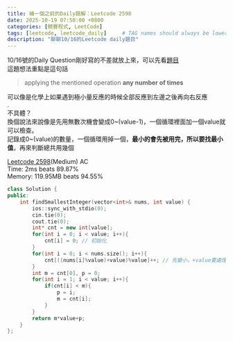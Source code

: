 ```yaml
---
title: 補一個之前的Daily題解：Leetcode 2598
date: 2025-10-19 07:50:00 +0800
categories: [競賽程式, LeetCode]
tags: [leetcode, leetcode_daily]     # TAG names should always be lowercase
description: "聊聊10/16的Leetcode daily題目"
---
```


10/16號的Daily Question剛好寫的不差就放上來，可以先看[題目](https://leetcode.com/problems/smallest-missing-non-negative-integer-after-operations/)  
這題想法重點是這句話

> applying the mentioned operation **any number of times**

可以像是化學上如果遇到極小量反應的時候全部反應到左邊之後再向右反應  
.  
不具體？  
換個說法來說像是先用無數次機會變成0~(value-1)，一個循環裡面加一個value就可以檢查。  
記錄成0~(value)的數量，一個循環用掉一個，**最小的會先被用完，所以要找最小值**，再來判斷總共用幾個

[Leetcode 2598](https://leetcode.com/problems/smallest-missing-non-negative-integer-after-operations/)(Medium) AC  
Time: 2ms beats 89.87%  
Memory: 119.95MB beats 94.55%
```c++
class Solution {
public:
    int findSmallestInteger(vector<int>& nums, int value) {
        ios::sync_with_stdio(0);
        cin.tie(0);
        cout.tie(0);
        int* cnt = new int[value];
        for(int i = 0; i < value; i++){
            cnt[i] = 0; // 初始化
        }
        for(int i = 0; i < nums.size(); i++){
            cnt[((nums[i]%value)+value)%value]++; // 先變小，+value要處理負數
        }
        int m = cnt[0], p = 0;
        for(int i = 1; i < value; i++){
            if(cnt[i] < m){
                p = i;
                m = cnt[i];
            }
        }
        return m*value+p;
    }
};
```

